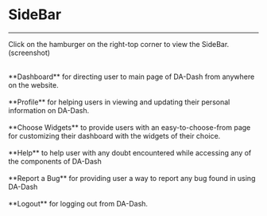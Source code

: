 # SideBar



---
Click on the hamburger on the right-top corner to view the SideBar.<br/>
(screenshot)<br/>

<br/>
**Dashboard** for directing user to main page of DA-Dash from anywhere on the website.<br/><br/>
**Profile** for helping users in viewing and updating their personal information on DA-Dash.<br/><br/>
**Choose Widgets** to provide users with an easy-to-choose-from page for customizing their dashboard with the widgets of their choice.<br/><br/>
**Help** to help user with any doubt encountered while accessing any of the components of DA-Dash<br/><br/>
**Report a Bug** for providing user a way to report any bug found in using DA-Dash<br/><br/>
**Logout** for logging out from DA-Dash.<br/>
